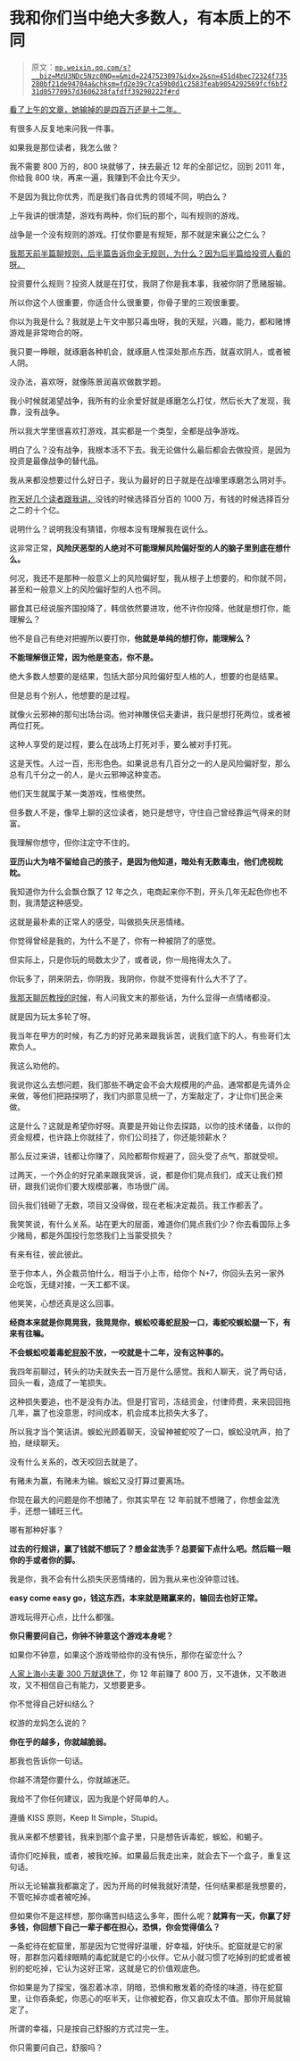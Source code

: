 # 我和你们当中绝大多数人，有本质上的不同

> 原文：[`mp.weixin.qq.com/s?__biz=MzU3NDc5Nzc0NQ==&mid=2247523097&idx=2&sn=451d4bec72324f735280bf21de94704a&chksm=fd2e39c7ca59b0d1c2583feab9054292569fcf6bf231d05770957d3606238fafdff39290222f#rd`](http://mp.weixin.qq.com/s?__biz=MzU3NDc5Nzc0NQ==&mid=2247523097&idx=2&sn=451d4bec72324f735280bf21de94704a&chksm=fd2e39c7ca59b0d1c2583feab9054292569fcf6bf231d05770957d3606238fafdff39290222f#rd)

[看了上午的文章，她输掉的是四百万还是十二年。](http://mp.weixin.qq.com/s?__biz=MzU0MjYwNDU2Mw==&mid=2247510037&idx=1&sn=6ded9d663af0f340fbc4631900f6ca5a&chksm=fb1ac469cc6d4d7f0f9dc7309c06995f5f2c6d4f9898de1f47d408eac43502245cf58b28d471&scene=21#wechat_redirect)

有很多人反复地来问我一件事。 

如果我是那位读者，我怎么做？ 

我不需要 800 万的，800 块就够了，抹去最近 12 年的全部记忆，回到 2011 年，你给我 800 块，再来一遍，我赚到不会比今天少。

不是因为我比你优秀，而是我们各自优秀的领域不同，明白么？

上午我讲的很清楚，游戏有两种，你们玩的那个，叫有规则的游戏。 

战争是一个没有规则的游戏。打仗你要是有规矩，那不就是宋襄公之仁么？

[我那天前半篇聊规则，后半篇告诉你全无规则，为什么？因为后半篇给投资人看的呀。](http://mp.weixin.qq.com/s?__biz=MzU3NDc5Nzc0NQ==&mid=2247523035&idx=1&sn=502fe7a5097227a8718b2a4f7995766f&chksm=fd2e3805ca59b1133870fe3c9f663a57eaf70b3fabab7f9f012857293e088ad4a125f074721c&scene=21#wechat_redirect) 

投资要什么规则？投资人就是在打仗，我阴了你是我本事，我被你阴了愿赌服输。 

所以你这个人很重要，你适合什么很重要，你骨子里的三观很重要。

你以为我是什么？我就是上午文中那只毒虫呀，我的天赋，兴趣，能力，都和赌博游戏是非常吻合的呀。

我只要一睁眼，就琢磨各种机会，就琢磨人性深处那点东西，就喜欢阴人，或者被人阴。

没办法，喜欢呀，就像陈景润喜欢做数学题。

我小时候就渴望战争，我所有的业余爱好就是琢磨怎么打仗，然后长大了发现，我靠，没有战争。 

所以我大学里很喜欢打游戏，其实都是一个类型，全都是战争游戏。 

明白了么？没有战争，我根本活不下去。我无论做什么最后都会去做投资，是因为投资是最像战争的替代品。 

我从来都没想要过什么好日子，我认为最好的日子就是在战壕里琢磨怎么阴对手。

[昨天好几个读者跟我讲，](http://mp.weixin.qq.com/s?__biz=MzU3NDc5Nzc0NQ==&mid=2247523080&idx=1&sn=8fd376721bc1f6b6c40f477a07e0f5c8&chksm=fd2e39d6ca59b0c00879949da7b53e06ca8e88e8ecf3f54a52d807a7a95a371ddf3d1e964df2&scene=21#wechat_redirect)没钱的时候选择百分百的 1000 万，有钱的时候选择百分之二的十个亿。 

说明什么？说明我没有猜错，你根本没有理解我在说什么。 

这非常正常，**风险厌恶型的人绝对不可能理解风险偏好型的人的脑子里到底在想什么。**

何况，我还不是那种一般意义上的风险偏好型，我从根子上想要的，和你就不同，甚至和一般意义上的风险偏好型的人也不同。 

郦食其已经说服齐国投降了，韩信依然要进攻，他不许你投降，他就是想打你，能理解么？

他不是自己有绝对把握所以要打你，**他就是单纯的想打你，能理解么？**

**不能理解很正常，因为他是变态，你不是。**

绝大多数人想要的是结果，包括大部分风险偏好型人格的人，想要的也是结果。 

但是总有个别人，他想要的是过程。

就像火云邪神的那句出场台词。他对神雕侠侣夫妻讲，我只是想打死两位，或者被两位打死。

这种人享受的是过程，要么在战场上打死对手，要么被对手打死。

这是天性。人过一百，形形色色。如果说总有几百分之一的人是风险偏好型，那么总有几千分之一的人，是火云邪神这种变态。

他们天生就属于某一类游戏，性格使然。 

但多数人不是，像早上聊的这位读者，她只是想守，守住自己曾经靠运气得来的财富。

我理解你想守，但你注定守不住的。 

**亚历山大为啥不留给自己的孩子，是因为他知道，暗处有无数毒虫，他们虎视眈眈。** 

我知道你为什么会飘仓飘了 12 年之久，电商起来你不割，开头几年无起色你也不割，我清楚这种感受。 

这就是最朴素的正常人的感受，叫做损失厌恶情绪。

你觉得曾经是我的，为什么不是了，你有一种被阴了的感觉。 

但实际上，只是你玩的局数太少了，或者说，你一局拖得太久了。 

你玩多了，阴来阴去，你阴我，我阴你，你就不觉得有什么大不了了。

[我那天聊厉教授的时候](http://mp.weixin.qq.com/s?__biz=MzU0MjYwNDU2Mw==&mid=2247510019&idx=1&sn=d1ac83828f2b38206cdb229c5e347709&chksm=fb1ac47fcc6d4d6988e64639a02ef387ca8c3192339fc307813bfe9d3173758344bd3d5f96ca&scene=21#wechat_redirect)，有人问我文末的那些话，为什么显得一点情绪都没。 

就是因为玩太多轮了呀。 

我当年在甲方的时候，有乙方的好兄弟来跟我诉苦，说我们底下的人，有些哥们太欺负人。 

我这么劝他的。 

我说你这么去想问题，我们那些不确定会不会大规模用的产品，通常都是先请外企来做，等他们把路探明了，我们内部意见统一了，方案敲定了，才让你们民企来做。 

这是什么？这就是希望你好呀。真要是开始让你去探路，以你的技术储备，以你的资金规模，也许路上你就挂了，你们公司挂了，你还能领薪水？ 

那么反过来讲，钱都让你赚了，风险都帮你规避了，回头受了点气，那就受呗。 

过两天，一个外企的好兄弟来跟我哭诉，说，都是你们晃点我们，成天让我们预研，跟我们说你们要大规模部署，市场很广阔。 

回头我们钱砸了无数，项目又没得做，现在老板决定裁员。我工作都丢了。

我笑笑说，有什么关系。站在更大的层面，难道你们晃点我们少？你去看国际上多少赌局，都是外国投行忽悠我们上当蒙受损失？

有来有往，彼此彼此。 

至于你本人，外企裁员怕什么，相当于小上市，给你个 N+7，你回头去另一家外企吃饭，无缝对接，一天工都不误。

他笑笑，心想还真是这么回事。

**经商本来就是你晃晃我，我晃晃你，蜈蚣咬毒蛇屁股一口，毒蛇咬蜈蚣腿一下，有来有往嘛。** 

**不会蜈蚣咬着毒蛇屁股不放，一咬就是十二年，没有这种事的。**

我四年前聊过，转头的功夫就失去一百万是什么感觉。我和人聊天，说了两句话，回头一看，造成了一笔损失。

这种损失要追，也不是没有办法。但是打官司，冻结资金，付律师费，来来回回拖几年，赢了也没意思，时间成本，机会成本比损失大多了。 

所以我才当个笑话讲。蜈蚣光顾着聊天，没留神被蛇咬了一口，蜈蚣没吭声，拍了拍，继续聊天。 

没有什么关系的，改天咬回去就是了。 

有赌未为赢，有赌未为输。蜈蚣又没打算过要离场。 

你现在最大的问题是你不想赌了，你其实早在 12 年前就不想赌了，你想金盆洗手，还想一铺旺三代。 

哪有那种好事？

**过去的行规讲，赢了钱就不想玩了？想金盆洗手？总要留下点什么吧。然后瞄一眼你的手或者你的脚。** 

我是你，我不会有什么损失厌恶情绪的，因为我从来也没钟意过钱。 

**easy come easy go，钱这东西，本来就是赌赢来的，输回去也好正常。**

游戏玩得开心点，比什么都强。

**你只需要问自己，你钟不钟意这个游戏本身呢？** 

如果你不钟意，如果这个游戏带给你的没有快乐，那你在留恋什么？ 

[人家上海小夫妻 300 万就退休了](http://mp.weixin.qq.com/s?__biz=MzU0MjYwNDU2Mw==&mid=2247510010&idx=1&sn=ad17d78f6c1e7a4dfd53be63c2b06671&chksm=fb1acb86cc6d42902def399c09027f2230a31e77a5a2bc24a06247bcc67f996ab7bc56ea6162&scene=21#wechat_redirect)，你 12 年前赚了 800 万，又不退休，又不敢进攻，又不相信自己有能力，又想要更多。

你不觉得自己好纠结么？

权游的龙妈怎么说的？

**你在乎的越多，你就越脆弱。**

那我也告诉你一句话。 

你越不清楚你要什么，你就越迷茫。 

我给不了你任何建议，因为我是个好简单的人。 

遵循 KISS 原则，Keep It Simple，Stupid。

我从来都不想要钱，我来到那个盒子里，只是想告诉毒蛇，蜈蚣，和蝎子。

请你们吃掉我，或者，被我吃掉。如果最后我走出来，就会去下一个盒子，重复这句话。

所以无论输赢我都赢定了，因为开局的时候我就好清楚，任何结果都是我想要的，不管吃掉亦或者被吃掉。

但如果你不是这样想，那你痛苦纠结这么多年，图什么呢？**就算有一天，你赢了好多钱，你回想下自己一辈子都在担心，恐惧，你会觉得值么？** 

一条蛇待在蛇窟里，那是因为它觉得好温暖，好幸福，好快乐。蛇窟就是它的家呀，那群忽闪着绿眼睛的毒蛇就是它的小伙伴。它从小就习惯了吃掉别的蛇或者被别的蛇吃掉，它认为这好正常，这就是它的价值观底色。

你如果是为了探宝，强忍着冰凉，阴暗，恐惧和散发着的奇怪的味道，待在蛇窟里，让你吞条蛇，你恶心的呕半天，让你被蛇吞，你又哀叹太不值。那你开局就输定了。 

所谓的幸福，只是按自己舒服的方式过完一生。

你只需要问自己，舒服吗？